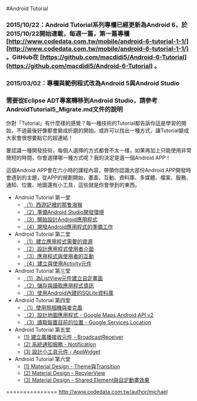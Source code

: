 #Android Tutorial

### 2015/10/22：Android Tutorial系列專欄已經更新為Android 6，於2015/10/22開始連載，每週一篇，第一篇專欄 [http://www.codedata.com.tw/mobile/android-6-tutorial-1-1/](http://www.codedata.com.tw/mobile/android-6-tutorial-1-1/) 。GitHub在 [https://github.com/macdidi5/Android-6-Tutorial](https://github.com/macdidi5/Android-6-Tutorial) 。

### 2015/03/02：專欄與範例程式改為Android 5與Android Studio
### 需要從Eclipse ADT專案轉移到Android Studio，請參考AndroidTutorial5_Migrate.md文件的說明

你對「Tutorial」有什麼樣的感覺？每一種技術的Tutorial都告訴你這是學習的開始，不過最後好像都會變成折磨的開始。或許可以找出一種方式，讓Tutorial變成大家會很想要點它的超連結！

要認識一種開發技術，每個人選擇的方式都會不太一樣，如果再加上只能使用非常簡短的時間，你會選擇哪一種方式呢？我的決定是選一個Android APP！

這個Android APP會在六小時的課程內容，帶領你認識大部份Android  APP開發時會遇到的主題，從APP的規劃開始，畫面、互動、資料庫、多媒體、檔案、服務、通知、位置、地圖還有小工具，這些就是你會學到的東西。

*	Android Tutorial 第一堂
	*	[（1）西遊記裡的那隻潑猴](http://www.codedata.com.tw/mobile/android-tutorial-the-1st-class-1-sunwukong/)
	*	[（2）準備Android Studio開發環境](http://www.codedata.com.tw/mobile/android-tutorial-the-1st-class-2-android-sdk/)
	*	[（3）開始設計Android應用程式](http://www.codedata.com.tw/mobile/android-tutorial-the-1st-class-3-app-project/)
	*	[（4）開發Android應用程式的準備工作](http://www.codedata.com.tw/mobile/android-tutorial-the-1st-class-4-before-developing-an-app/)
*	Android Tutorial 第二堂
	*	[（1）建立應用程式需要的資源](http://www.codedata.com.tw/mobile/android-tutorial-the-2nd-class-1-res/)
	*	[（2）設計應用程式使用者介面](http://www.codedata.com.tw/mobile/android-tutorial-the-2nd-class-2-ui/)
	*	[（3）應用程式與使用者的互動](http://www.codedata.com.tw/mobile/android-tutorial-the-2nd-class-3-interaction/)
	*	[（4）建立與使用Activity元件](http://www.codedata.com.tw/mobile/android-tutorial-the-2nd-class-4-activity/)
*	Android Tutorial 第三堂
	*	[（1）為ListView元件建立自定畫面](http://www.codedata.com.tw/mobile/android-tutorial-the-3rd-class-1-listview/)
	*	[（2）儲存與讀取應用程式資訊](http://www.codedata.com.tw/mobile/android-tutorial-the-3rd-class-2-preference)
	*	[（3）使用Android內建的SQLite資料庫](http://www.codedata.com.tw/mobile/android-tutorial-the-3rd-class-3-sqlite/)
*	Android Tutorial 第四堂
	*	[（1）使用照相機與麥克風](http://www.codedata.com.tw/mobile/android-tutorial-the-4th-class-1-camera-microphone/)
	*	[（2）設計地圖應用程式 - Google Maps Android API v2](http://www.codedata.com.tw/mobile/android-tutorial-the-4th-class-google-maps-android-api-v2/)
	*	[（3）讀取裝置目前的位置 - Google Services Location](http://www.codedata.com.tw/mobile/android-tutorial-the-4th-class-3-google-services-location/)
*	Android Tutorial 第五堂
	*	[(1) 建立廣播接收元件 - BroadcastReceiver](http://www.codedata.com.tw/mobile/android-tutorial-the-5th-class-1-broadcastreceiver-alarmmanager/)
	*	[(2) 系統通知服務 - Notification](http://www.codedata.com.tw/mobile/android-tutorial-the-5th-class-2-notification/)
	*	[(3) 設計小工具元件 - AppWidget](http://www.codedata.com.tw/mobile/android-tutorial-the-5th-class-3-appwidget/)
*	Android Tutorial 第六堂
	*	[(1) Material Design - Theme與Transition](http://www.codedata.com.tw/mobile/android-tutorial-the-6th-class-material-design-theme-transition/)
	*	[(2) Material Design - RecylerView](http://www.codedata.com.tw/mobile/android-tutorial-the-6th-class-2-material-design-recylerview/)
	*	[(3) Material Design - Shared Element與自定動畫效果](http://www.codedata.com.tw/mobile/android-tutorial-the-6th-class-material-design-shared-element/)

===============
http://www.codedata.com.tw/author/michael
